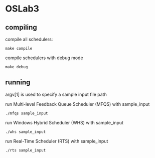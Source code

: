 # OSLab3

## compiling

compile all schedulers:

```
make compile
```

compile schedulers with debug mode

```
make debug
```

## running

argv[1] is used to specify a sample input file path


run Multi-level Feedback Queue Scheduler (MFQS) with sample_input

```
./mfqs sample_input
```

run Windows Hybrid Scheduler (WHS) with sample_input

```
./whs sample_input
```

run Real-Time Scheduler (RTS) with sample_input

```
./rts sample_input
```
